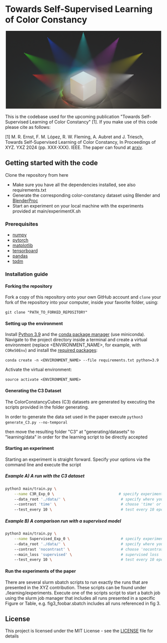 # Towards Self-Supervised Learning of Color Constancy

<p align="center">
  <img src="https://github.com/mrernst/ColorConstancyLearning/blob/main/img/header.png" width="500">


This is the codebase used for the upcoming publication "Towards Self-Supervised Learning of Color Constancy" [1]. If you make use of this code please cite as follows:

[1] M. R. Ernst, F. M. López, R. W. Fleming, A. Aubret and J. Triesch, Towards Self-Supervised Learning of Color Constancy, In Proceedings of XYZ. YXZ 2024 (pp. XXX-XXX). IEEE. The paper can found at [arxiv](https://arxiv.org/).

## Getting started with the code
 Clone the repository from here
* Make sure you have all the dependencies installed, see also requirements.txt
* Generate the corresponding color-constancy dataset using Blender and [BlenderProc]()
* Start an experiment on your local machine with the experiments provided at main/experimentX.sh


### Prerequisites

* [numpy](http://www.numpy.org/)
* [pytorch](https://www.pytorch.org/)
* [matplotlib](https://matplotlib.org/)
* [tensorboard](https://tensorflow.org/)
* [pandas](https://pandas.pydata.org)
* [tqdm](https://pypi.org/project/tqdm/)


### Installation guide

#### Forking the repository

Fork a copy of this repository onto your own GitHub account and `clone` your fork of the repository into your computer, inside your favorite folder, using:

`git clone "PATH_TO_FORKED_REPOSITORY"`

#### Setting up the environment

Install [Python 3.9](https://www.python.org/downloads/release/python-395/) and the [conda package manager](https://conda.io/miniconda.html) (use miniconda). Navigate to the project directory inside a terminal and create a virtual environment (replace <ENVIRONMENT_NAME>, for example, with `CORe50Env`) and install the [required packages](requirements.txt):

`conda create -n <ENVIRONMENT_NAME> --file requirements.txt python=3.9`

Activate the virtual environment:

`source activate <ENVIRONMENT_NAME>`


#### Generating the C3 Dataset

The ColorConstancyCubes (C3) datasets are generated by executing the scripts provided in the folder generating.

In order to generate the data set used in the paper execute
`python3 generate_C3.py --no-temporal`

then move the resulting folder "C3" at "generating/datasets" to "learning/data" in order for the learning script to be directly accepted


#### Starting an experiment
Starting an experiment is straight forward. Specify your options via the command line and execute the script

##### Example A) A run with the C3 dataset
```bash
python3 main/train.py \
	--name C3R_Exp_0 \                             # specify experiment name
	--data_root './data/' \                         # specify where you put the CORe50 dataset
	--contrast 'time' \                             # choose 'time' or 'combined' for -TT or TT+
	--test_every 10 \                               # test every 10 epochs
```


##### Example B) A comparison run with a supervised model
```bash
python3 main/train.py \
	--name Supervised_Exp_0 \                       # specify experiment name
	--data_root './data/' \                         # specify where you put the CORe50 dataset
	--contrast 'nocontrast' \                       # choose 'nocontrast' for supervised experiments
	--main_loss 'supervised' \                      # supervised loss
	--test_every 10 \                               # test every 10 epochs

```

#### Run the experiments of the paper

There are several slurm sbatch scripts to run exactly the runs that are presented in the XYZ contribution. These scripts can be found under ./learning/experiments.
Execute one of the scripts script to start a batch job using the slurm job manager that includes all runs presented in a specific Figure or Table,
e.g. fig3_foobar.sbatch includes all runs referenced in fig 3.

## License

This project is licensed under the MIT License - see the [LICENSE](LICENSE) file for details